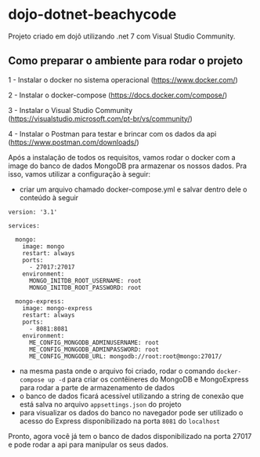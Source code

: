 # dojo-dotnet-beachycode
Projeto criado em dojô utilizando .net 7 com Visual Studio Community.


## Como preparar o ambiente para rodar o projeto
1 - Instalar o docker no sistema operacional (https://www.docker.com/)

2 - Instalar o docker-compose (https://docs.docker.com/compose/)

3 - Instalar o Visual Studio Community (https://visualstudio.microsoft.com/pt-br/vs/community/)

4 - Instalar o Postman para testar e brincar com os dados da api (https://www.postman.com/downloads/)


Após a instalação de todos os requisitos, vamos rodar o docker com a image do banco de dados MongoDB pra armazenar os nossos dados. Pra isso, vamos utilizar a configuração à seguir:
  - criar um arquivo chamado docker-compose.yml e salvar dentro dele o conteúdo à seguir
```
version: '3.1'

services:

  mongo:
    image: mongo
    restart: always
    ports:
      - 27017:27017
    environment:
      MONGO_INITDB_ROOT_USERNAME: root
      MONGO_INITDB_ROOT_PASSWORD: root

  mongo-express:
    image: mongo-express
    restart: always
    ports:
      - 8081:8081
    environment:
      ME_CONFIG_MONGODB_ADMINUSERNAME: root
      ME_CONFIG_MONGODB_ADMINPASSWORD: root
      ME_CONFIG_MONGODB_URL: mongodb://root:root@mongo:27017/
```
  - na mesma pasta onde o arquivo foi criado, rodar o comando `docker-compose up -d` para criar os contêineres do MongoDB e MongoExpress para rodar a parte de armazenamento de dados
  - o banco de dados ficará acessível utilizando a string de conexão que está salva no arquivo `appsettings.json` do projeto
  - para visualizar os dados do banco no navegador pode ser utilizado o acesso do Express disponibilizado na porta `8081` do `localhost`


Pronto, agora você já tem o banco de dados disponibilizado na porta 27017 e pode rodar a api para manipular os seus dados.
